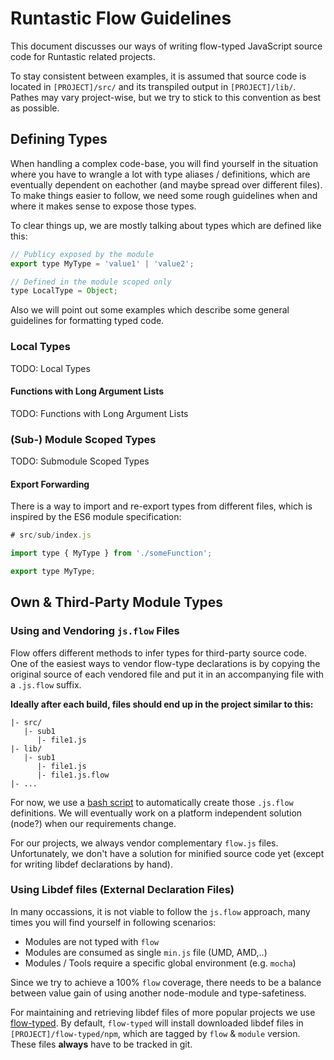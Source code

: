 # Runtastic Flow Guidelines

This document discusses our ways of writing flow-typed JavaScript source code
for Runtastic related projects.

To stay consistent between examples, it is assumed that source code is located
in `[PROJECT]/src/` and its transpiled output in `[PROJECT]/lib/`. Pathes may
vary project-wise, but we try to stick to this convention as best as possible. 

## Defining Types 

When handling a complex code-base, you will find yourself in the situation where
you have to wrangle a lot with type aliases / definitions, which are eventually
dependent on eachother (and maybe spread over different files). To make things
easier to follow, we need some rough guidelines when and where it makes
sense to expose those types.

To clear things up, we are mostly talking about types which are defined like this:

```javascript
// Publicy exposed by the module
export type MyType = 'value1' | 'value2';

// Defined in the module scoped only
type LocalType = Object;
```

Also we will point out some examples which describe some general guidelines for
formatting typed code. 

### Local Types

TODO: Local Types

#### Functions with Long Argument Lists

TODO: Functions with Long Argument Lists

### (Sub-) Module Scoped Types

TODO: Submodule Scoped Types

#### Export Forwarding

There is a way to import and re-export types from different files, which is
inspired by the ES6 module specification:

```javascript
# src/sub/index.js

import type { MyType } from './someFunction';

export type MyType;
```

## Own & Third-Party Module Types 

### Using and Vendoring `js.flow` Files 

Flow offers different methods to infer types for third-party source code. One of
the easiest ways to vendor flow-type declarations is by copying the original
source of each vendored file and put it in an accompanying file with a
`.js.flow` suffix.

**Ideally after each build, files should end up in the project similar to
this:**

```
|- src/
   |- sub1
      |- file1.js 
|- lib/
   |- sub1
      |- file1.js 
      |- file1.js.flow 
|- ...
```

For now, we use a [bash script](guidelines/assets/flowjs_dist_example.sh)
to automatically create those `.js.flow` definitions. We will eventually work on
a platform independent solution (node?) when our requirements change. 

For our projects, we always vendor complementary `flow.js` files. Unfortunately,
we don't have a solution for minified source code yet (except for writing libdef
declarations by hand).

### Using Libdef files (External Declaration Files)

In many occassions, it is not viable to follow the `js.flow` approach,
many times you will find yourself in following scenarios:

  + Modules are not typed with `flow`
  + Modules are consumed as single `min.js` file (UMD, AMD,..)
  + Modules / Tools require a specific global environment (e.g. `mocha`)

Since we try to achieve a 100% `flow` coverage, there needs to be a balance
between value gain of using another node-module and type-safetiness.

For maintaining and retrieving libdef files of more popular projects we use
[flow-typed](https://github.com/flowtype/flow-typed). By default, `flow-typed`
will install downloaded libdef files in `[PROJECT]/flow-typed/npm`, which are
tagged by `flow` & `module` version. These files **always** have to be tracked
in git.
